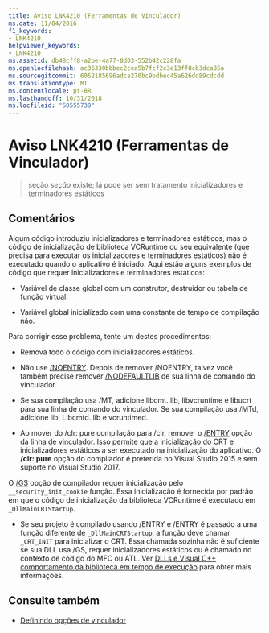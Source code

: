 ```yaml
---
title: Aviso LNK4210 (Ferramentas de Vinculador)
ms.date: 11/04/2016
f1_keywords:
- LNK4210
helpviewer_keywords:
- LNK4210
ms.assetid: db48cff8-a2be-4a77-8d03-552b42c228fa
ms.openlocfilehash: ac36330bbbec2cea5b7fcf2c3e13ff8cb3dca85a
ms.sourcegitcommit: 6052185696adca270bc9bdbec45a626dd89cdcdd
ms.translationtype: MT
ms.contentlocale: pt-BR
ms.lasthandoff: 10/31/2018
ms.locfileid: "50555739"
---
```

# <a name="linker-tools-warning-lnk4210"></a>Aviso LNK4210 (Ferramentas de Vinculador)

> seção *seção* existe; lá pode ser sem tratamento inicializadores e terminadores estáticos

## <a name="remarks"></a>Comentários

Algum código introduziu inicializadores e terminadores estáticos, mas o código de inicialização de biblioteca VCRuntime ou seu equivalente (que precisa para executar os inicializadores e terminadores estáticos) não é executado quando o aplicativo é iniciado. Aqui estão alguns exemplos de código que requer inicializadores e terminadores estáticos:

- Variável de classe global com um construtor, destruidor ou tabela de função virtual.

- Variável global inicializado com uma constante de tempo de compilação não.

Para corrigir esse problema, tente um destes procedimentos:

- Remova todo o código com inicializadores estáticos.

- Não use [/NOENTRY](../../build/reference/noentry-no-entry-point.md). Depois de remover /NOENTRY, talvez você também precise remover [/NODEFAULTLIB](../../build/reference/nodefaultlib-ignore-libraries.md) de sua linha de comando do vinculador.

- Se sua compilação usa /MT, adicione libcmt. lib, libvcruntime e libucrt para sua linha de comando do vinculador. Se sua compilação usa /MTd, adicione lib, Libcmtd. lib e vcruntimed.

- Ao mover do /clr: pure compilação para /clr, remover o [/ENTRY](../../build/reference/entry-entry-point-symbol.md) opção da linha de vinculador. Isso permite que a inicialização do CRT e inicializadores estáticos a ser executado na inicialização do aplicativo. O **/clr: pure** opção do compilador é preterida no Visual Studio 2015 e sem suporte no Visual Studio 2017.

O [/GS](../../build/reference/gs-buffer-security-check.md) opção de compilador requer inicialização pelo `__security_init_cookie` função. Essa inicialização é fornecida por padrão em que o código de inicialização da biblioteca VCRuntime é executado em `_DllMainCRTStartup`.

- Se seu projeto é compilado usando /ENTRY e /ENTRY é passado a uma função diferente de `_DllMainCRTStartup`, a função deve chamar `_CRT_INIT` para inicializar o CRT. Essa chamada sozinha não é suficiente se sua DLL usa /GS, requer inicializadores estáticos ou é chamado no contexto de código do MFC ou ATL. Ver [DLLs e Visual C++ comportamento da biblioteca em tempo de execução](../../build/run-time-library-behavior.md) para obter mais informações.

## <a name="see-also"></a>Consulte também

- [Definindo opções de vinculador](../../build/reference/setting-linker-options.md)
